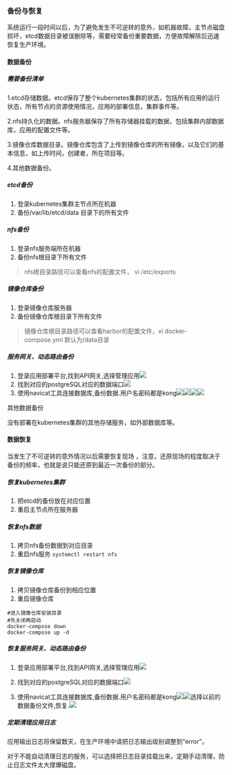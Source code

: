 ### 备份与恢复

系统运行一段时间以后，为了避免发生不可逆转的意外，如机器故障，主节点磁盘损坏，etcd数据目录被误删除等，需要经常备份重要数据，方便故障解除后迅速恢复生产环境。

#### 数据备份

##### 需要备份清单

1.etcd存储数据。etcd保存了整个kubernetes集群的状态，包括所有应用的运行状态，所有节点的资源使用情况，应用的部署信息，集群事件等。

2.nfs持久化的数据。nfs服务器保存了所有存储器挂载的数据，包括集群内部数据库，应用的配置文件等。

3.镜像仓库数据目录。镜像仓库包含了上传到镜像仓库的所有镜像，以及它们的基本信息，如上传时间，创建者，所在项目等。

4.其他数据备份。

##### etcd备份

1. 登录kubernetes集群主节点所在机器
2. 备份/var/lib/etcd/data 目录下的所有文件

##### nfs备份

1. 登录nfs服务端所在机器
2. 备份nfs根目录下所有文件

> nfs根目录路径可以查看nfs的配置文件， vi /etc/exports

##### 镜像仓库备份

1. 登录镜像仓库服务器
2. 备份镜像仓库根目录下所有文件

> 镜像仓库根目录路径可以查看harbor的配置文件，vi docker-compose.yml 默认为/data目录

##### 服务网关、动态路由备份

1. 登录应用部署平台,找到API网关,选择管理应用![](/assets/45.png)
2. 找到对应的postgreSQL对应的数据端口![](/assets/46.png)
3. 使用navicat工具连接数据库,备份数据.用户名密码都是kong![](/assets/47.png)![](/assets/48.jpg)![](/assets/49.png)![](/assets/50.png)

其他数据备份

没有部署在kubernetes集群的其他存储服务，如外部数据库等。

#### 数据恢复

当发生了不可逆转的意外情况以后需要恢复现场 ，注意，还原现场的程度取决于备份的频率，也就是说只能还原到最近一次备份的部分。

##### 恢复kubernetes集群

1. 把etcd的备份放在对应位置
2. 重启主节点所在服务器

##### 恢复nfs数据

1. 拷贝nfs备份数据到对应目录
2. 重启nfs服务 `systemctl restart nfs`

##### 恢复镜像仓库

1. 拷贝镜像仓库备份到相应位置
2. 重启镜像仓库 

```
#进入镜像仓库安装目录
#先关闭再启动
docker-compose down
docker-compose up -d
```

##### 恢复服务网关、动态路由备份

1. 登录应用部署平台,找到API网关,选择管理应用![](/assets/45.png)
2. 找到对应的postgreSQL对应的数据端口![](/assets/46.png)

3. 使用navicat工具连接数据库,备份数据.用户名密码都是kong![](/assets/47.png)![](/assets/51.png)选择以前的数据备份文件,恢复.![](/assets/52.png)

##### 定期清理应用日志

应用输出日志将保留数天，在生产环境中请把日志输出级别调整到“error”。

对于不能自动清理日志的服务，可以选择把日志目录挂载出来，定期手动清理，防止日志文件太大撑爆磁盘。

